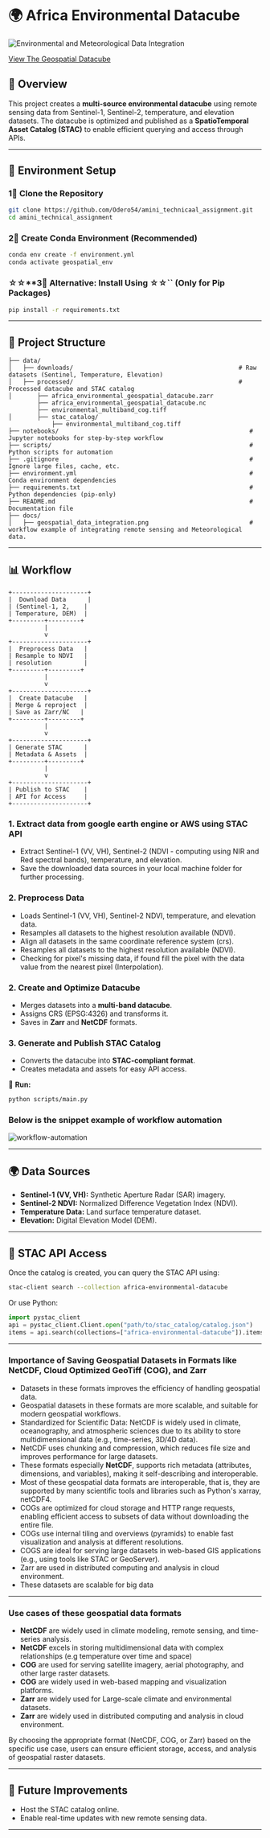 # 🌍 **Africa Environmental Datacube**

![Environmental and Meteorological Data Integration](docs/geospatial_data_intergration.png)

[View The Geospatial Datacube](https://drive.google.com/drive/folders/17bY5TRGLrxuMU9hKwbwlYXuThGgd_ZQ5?usp=drive_link)


## 📌 Overview

This project creates a **multi-source environmental datacube** using remote sensing data from Sentinel-1, Sentinel-2, temperature, and elevation datasets. The datacube is optimized and published as a **SpatioTemporal Asset Catalog (STAC)** to enable efficient querying and access through APIs.

---

## 💂️ Environment Setup

### **1⃣ Clone the Repository**

```bash
git clone https://github.com/Odero54/amini_technicaal_assignment.git
cd amini_technical_assignment
```

### **2⃣ Create Conda Environment** (Recommended)

```bash
conda env create -f environment.yml
conda activate geospatial_env
```

### ☆☆\*\*3⃣ Alternative: Install Using ☆☆\`\` (Only for Pip Packages)

```bash
pip install -r requirements.txt
```

---

## 👤 Project Structure

```
├── data/
│   ├── downloads/                                              # Raw datasets (Sentinel, Temperature, Elevation)
│   ├── processed/                                              # Processed datacube and STAC catalog
│       ├── africa_environmental_geospatial_datacube.zarr
        ├── africa_environmental_geospatial_datacube.nc
        ├── environmental_multiband_cog.tiff
│       ├── stac_catalog/
            ├── environmental_multiband_cog.tiff
├── notebooks/                                                     # Jupyter notebooks for step-by-step workflow
├── scripts/                                                       # Python scripts for automation
├── .gitignore                                                     # Ignore large files, cache, etc.
├── environment.yml                                                # Conda environment dependencies
├── requirements.txt                                               # Python dependencies (pip-only)
├── README.md                                                      # Documentation file
├── docs/
│   ├── geospatial_data_integration.png                            # workflow example of integrating remote sensing and Meteorological data.
```

---

## 📊 Workflow



```plaintext
+---------------------+
|  Download Data      |
| (Sentinel-1, 2,    |
| Temperature, DEM)  |
+---------+---------+
          |
          v
+---------------------+
|  Preprocess Data   |
| Resample to NDVI   |
| resolution         |
+---------+---------+
          |
          v
+---------------------+
|  Create Datacube   |
| Merge & reproject  |
| Save as Zarr/NC   |
+---------+---------+
          |
          v
+---------------------+
| Generate STAC      |
| Metadata & Assets  |
+---------+---------+
          |
          v
+---------------------+
| Publish to STAC    |
| API for Access     |
+---------------------+
```

### **1. Extract data from google earth engine or AWS using STAC API**
 - Extract Sentinel-1 (VV, VH), Sentinel-2 (NDVI - computing using NIR and Red spectral bands), temperature, and elevation.
 - Save the downloaded data sources in your local machine folder for further processing.

### **2. Preprocess Data**

- Loads Sentinel-1 (VV, VH), Sentinel-2 NDVI, temperature, and elevation data.
- Resamples all datasets to the highest resolution available (NDVI).
- Align all datasets in the same coordinate reference system (crs).
- Resamples all datasets to the highest resolution available (NDVI).
- Checking for pixel's missing data, if found fill the pixel with the data value from the nearest pixel (Interpolation).


### **2. Create and Optimize Datacube**

- Merges datasets into a **multi-band datacube**.
- Assigns CRS (EPSG:4326) and transforms it.
- Saves in **Zarr** and **NetCDF** formats.


### **3. Generate and Publish STAC Catalog**

- Converts the datacube into **STAC-compliant format**.
- Creates metadata and assets for easy API access.

📌 **Run:**

```bash
python scripts/main.py
```

### Below is the snippet example of workflow automation
![workflow-automation](docs/work_flow_automation_snippet_example.png)

---

## 🌍 Data Sources

- **Sentinel-1 (VV, VH):** Synthetic Aperture Radar (SAR) imagery.
- **Sentinel-2 NDVI:** Normalized Difference Vegetation Index (NDVI).
- **Temperature Data:** Land surface temperature dataset.
- **Elevation:** Digital Elevation Model (DEM).

---

## 🔗 STAC API Access

Once the catalog is created, you can query the STAC API using:

```bash
stac-client search --collection africa-environmental-datacube
```

Or use Python:

```python
import pystac_client
api = pystac_client.Client.open("path/to/stac_catalog/catalog.json")
items = api.search(collections=["africa-environmental-datacube"]).items()
```

---

### Importance of Saving Geospatial Datasets in Formats like **NetCDF**, **Cloud Optimized GeoTiff (COG)**, and **Zarr**

- Datasets in these formats improves the efficiency of handling geospatial data.
- Geospatial datasets in these formats are more scalable, and suitable for modern geospatial workflows.
- Standardized for Scientific Data: NetCDF is widely used in climate, oceanography, and atmospheric sciences due to its ability to store multidimensional data (e.g., time-series, 3D/4D data).
- NetCDF uses chunking and compression, which reduces file size and improves performance for large datasets.
- These formats especially **NetCDF**, supports rich metadata (attributes, dimensions, and variables), making it self-describing and interoperable.
- Most of these geospatial data formats are interoperable, that is, they are supported by many scientific tools and libraries such as Python's xarray, netCDF4.
- COGs are optimized for cloud storage and HTTP range requests, enabling efficient access to subsets of data without downloading the entire file.
- COGs use internal tiling and overviews (pyramids) to enable fast visualization and analysis at different resolutions.
- COGS are ideal for serving large datasets in web-based GIS applications (e.g., using tools like STAC or GeoServer).
- Zarr are used in distributed computing and analysis in cloud environment.
- These datasets are scalable for big data

---

### Use cases of these geospatial data formats

- **NetCDF** are widely used in climate modeling, remote sensing, and time-series analysis.
- **NetCDF** excels in storing multidimensional data with complex relationships (e.g temperature over time and space)
- **COG** are used for serving satellite imagery, aerial photography, and other large raster datasets.
- **COG** are widely used in web-based mapping and visualization platforms.
- **Zarr** are widely used for Large-scale climate and environmental datasets.
- **Zarr** are widely used in distributed computing and analysis in cloud environment.

By choosing the appropriate format (NetCDF, COG, or Zarr) based on the specific use case, users can ensure efficient storage, access, 
and analysis of geospatial raster datasets.

---

## 🚀 Future Improvements

- Host the STAC catalog online.
- Enable real-time updates with new remote sensing data.

---